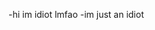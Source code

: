 -hi im idiot lmfao
-im just an idiot
<!---
idioticaiden/idioticaiden is a ✨ special ✨ repository because its `README.md` (this file) appears on your GitHub profile.
You can click the Preview link to take a look at your changes.
--->

